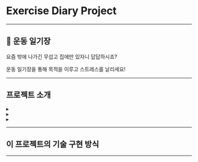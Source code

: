 # Exercise Diary Project

-------------

## :running: 운동 일기장

요즘 밖에 나가긴 무섭고 집에만 있자니 답답하시죠? 

운동 일기장을 통해 목적을 이루고 스트레스를 날리세요!

-------------

## 프로젝트 소개

    ▶
    ▶
    ▶
    
-------------

## 이 프로젝트의 기술 구현 방식

--------------
